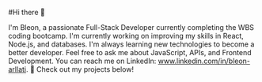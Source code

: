 #Hi there 👋

I'm Bleon, a passionate Full-Stack Developer currently completing the WBS coding bootcamp. I'm currently working on improving my skills in React, Node.js, and databases. I'm always learning new technologies to become a better developer. Feel free to ask me about JavaScript, APIs, and Frontend Development. You can reach me on LinkedIn: www.linkedin.com/in/bleon-arllati. 🚀 Check out my projects below!

